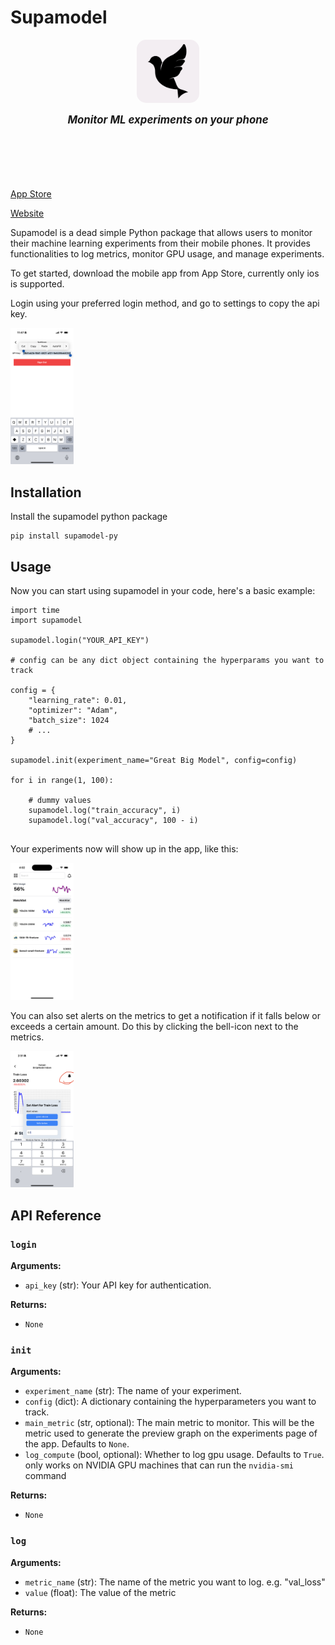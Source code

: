 # Supamodel

<div style="margin-bottom: 100px;">
<p align="center">
  <img src="https://github.com/sarangzambare/supamodel-py/blob/main/media/logo_1024_black.jpg?raw=true" alt="Monitor ML Experiments" width="20%" style="border-radius: 15px;">
</p>
<p align="center"><strong style="font-size: larger;"><em>Monitor ML experiments on your phone</em></strong></p>
</div>



[App Store](https://apps.apple.com/us/app/supamodel/id6517357968)  


[Website](https://supamodel.ai)


Supamodel is a dead simple Python package that allows users to monitor their machine learning experiments from their mobile phones. It provides functionalities to log metrics, monitor GPU usage, and manage experiments.

To get started, download the mobile app from App Store, currently only ios is supported.

Login using your preferred login method, and go to settings to copy the api key.

<img src="https://github.com/sarangzambare/supamodel-py/blob/main/media/image1.jpeg?raw=true" alt="Supamodel" width="20%">


## Installation

Install the supamodel python package

```
pip install supamodel-py
```

## Usage

Now you can start using supamodel in your code, here's a basic example:


```
import time
import supamodel

supamodel.login("YOUR_API_KEY")

# config can be any dict object containing the hyperparams you want to track

config = {
    "learning_rate": 0.01,
    "optimizer": "Adam",
    "batch_size": 1024
    # ...
}

supamodel.init(experiment_name="Great Big Model", config=config)

for i in range(1, 100):

    # dummy values
    supamodel.log("train_accuracy", i)
    supamodel.log("val_accuracy", 100 - i)


```

Your experiments now will show up in the app, like this:

<img src="https://github.com/sarangzambare/supamodel-py/blob/main/media/image4.jpg?raw=true" alt="Supamodel" width="20%">


You can also set alerts on the metrics to get a notification if it falls below or exceeds a certain amount. Do this by clicking the bell-icon next to the metrics.

<img src="https://github.com/sarangzambare/supamodel-py/blob/main/media/image2.jpeg?raw=true" alt="Supamodel" width="20%">


## API Reference

### `login`

**Arguments:**
- `api_key` (str): Your API key for authentication.

**Returns:**
- `None`

### `init`

**Arguments:**
- `experiment_name` (str): The name of your experiment.
- `config` (dict): A dictionary containing the hyperparameters you want to track.
- `main_metric` (str, optional): The main metric to monitor. This will be the metric used to generate the preview graph on the experiments page of the app. Defaults to `None`.
- `log_compute` (bool, optional): Whether to log gpu usage. Defaults to `True`. only works on NVIDIA GPU machines that can run the `nvidia-smi` command

**Returns:**
- `None`

### `log`

**Arguments:**
- `metric_name` (str): The name of the metric you want to log. e.g. "val_loss"
- `value` (float): The value of the metric


**Returns:**
- `None`



